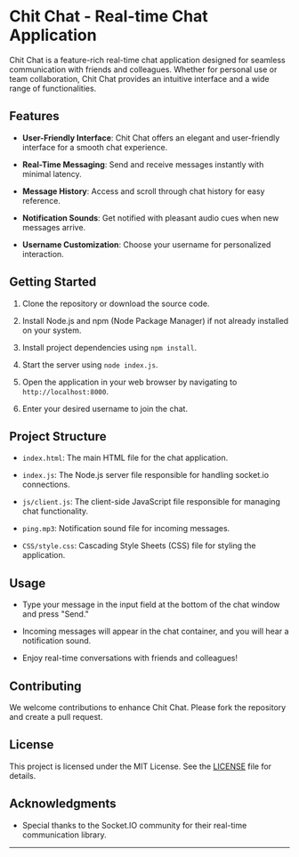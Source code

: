 # Chit Chat - Real-time Chat Application

Chit Chat is a feature-rich real-time chat application designed for seamless communication with friends and colleagues. Whether for personal use or team collaboration, Chit Chat provides an intuitive interface and a wide range of functionalities.

## Features

- **User-Friendly Interface**: Chit Chat offers an elegant and user-friendly interface for a smooth chat experience.

- **Real-Time Messaging**: Send and receive messages instantly with minimal latency.

- **Message History**: Access and scroll through chat history for easy reference.

- **Notification Sounds**: Get notified with pleasant audio cues when new messages arrive.

- **Username Customization**: Choose your username for personalized interaction.

## Getting Started

1. Clone the repository or download the source code.

2. Install Node.js and npm (Node Package Manager) if not already installed on your system.

3. Install project dependencies using `npm install`.

4. Start the server using `node index.js`.

5. Open the application in your web browser by navigating to `http://localhost:8000`.

6. Enter your desired username to join the chat.

## Project Structure

- `index.html`: The main HTML file for the chat application.
  
- `index.js`: The Node.js server file responsible for handling socket.io connections.

- `js/client.js`: The client-side JavaScript file responsible for managing chat functionality.

- `ping.mp3`: Notification sound file for incoming messages.

- `CSS/style.css`: Cascading Style Sheets (CSS) file for styling the application.

## Usage

- Type your message in the input field at the bottom of the chat window and press "Send."

- Incoming messages will appear in the chat container, and you will hear a notification sound.

- Enjoy real-time conversations with friends and colleagues!

## Contributing

We welcome contributions to enhance Chit Chat. Please fork the repository and create a pull request.

## License

This project is licensed under the MIT License. See the [LICENSE](LICENSE) file for details.

## Acknowledgments

- Special thanks to the Socket.IO community for their real-time communication library.


---

